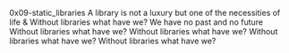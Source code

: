 0x09-static_libraries
A library is not a luxury but one of the necessities of life & Without libraries what have we? We have no past and no future
Without libraries what have we?
Without libraries what have we?
Without libraries what have we?
Without libraries what have we?
